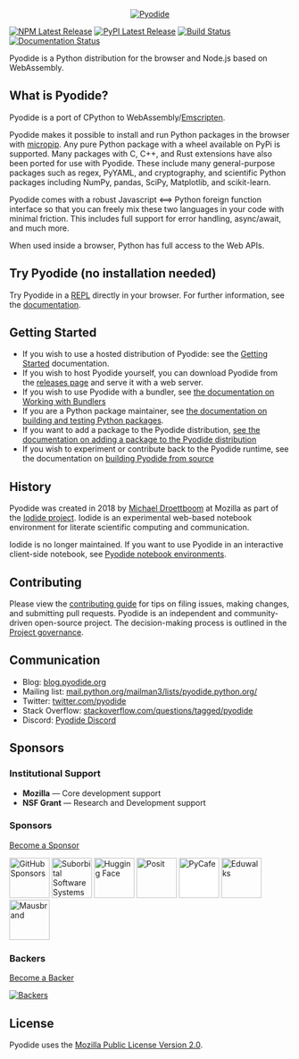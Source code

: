 <div align="center">
  <a href="https://github.com/pyodide/pyodide">
  <img src="./docs/_static/img/pyodide-logo-readme.png" alt="Pyodide">
  </a>
</div>

[![NPM Latest Release](https://img.shields.io/npm/v/pyodide)](https://www.npmjs.com/package/pyodide)
[![PyPI Latest Release](https://img.shields.io/pypi/v/pyodide-py.svg)](https://pypi.org/project/pyodide-py/)
[![Build Status](https://circleci.com/gh/pyodide/pyodide.png)](https://circleci.com/gh/pyodide/pyodide)
[![Documentation Status](https://readthedocs.org/projects/pyodide/badge/?version=stable)](https://pyodide.readthedocs.io/?badge=stable)

Pyodide is a Python distribution for the browser and Node.js based on WebAssembly.

## What is Pyodide?

Pyodide is a port of CPython to WebAssembly/[Emscripten](https://emscripten.org/).

Pyodide makes it possible to install and run Python packages in the browser with
[micropip](https://micropip.pyodide.org/). Any pure Python package with a wheel
available on PyPi is supported. Many packages with C, C++, and Rust extensions
have also been ported for use with Pyodide. These include many general-purpose
packages such as regex, PyYAML, and cryptography, and scientific Python packages
including NumPy, pandas, SciPy, Matplotlib, and scikit-learn.

Pyodide comes with a robust Javascript ⟺ Python foreign function interface so
that you can freely mix these two languages in your code with minimal friction.
This includes full support for error handling, async/await, and much more.

When used inside a browser, Python has full access to the Web APIs.

## Try Pyodide (no installation needed)

Try Pyodide in a
[REPL](https://pyodide.org/en/stable/console.html) directly in
your browser. For further information, see the
[documentation](https://pyodide.org/en/stable/).

## Getting Started

- If you wish to use a hosted distribution of Pyodide: see the [Getting
  Started](https://pyodide.org/en/stable/usage/quickstart.html) documentation.
- If you wish to host Pyodide yourself, you can download Pyodide from the [releases
  page](https://github.com/pyodide/pyodide/releases/) and serve it with a web server.
- If you wish to use Pyodide with a bundler, see [the documentation on Working with
  Bundlers](https://pyodide.org/en/stable/usage/working-with-bundlers.html)
- If you are a Python package maintainer, see [the documentation on building and testing Python
  packages](https://pyodide.org/en/stable/development/building-and-testing-packages.html).
- If you want to add a package to the Pyodide distribution, [see the documentation on adding
  a package to the Pyodide distribution](https://pyodide.org/en/stable/development/new-packages.html)
- If you wish to experiment or contribute back to the Pyodide runtime, see the documentation on
  [building Pyodide from source](https://pyodide.org/en/stable/development/building-from-sources.html)

## History

Pyodide was created in 2018 by [Michael Droettboom](https://github.com/mdboom)
at Mozilla as part of the [Iodide
project](https://github.com/iodide-project/iodide). Iodide is an experimental
web-based notebook environment for literate scientific computing and
communication.

Iodide is no longer maintained. If you want to use Pyodide in an interactive
client-side notebook, see [Pyodide notebook
environments](https://pyodide.org/en/stable/project/related-projects.html#notebook-environments-ides-repls).

## Contributing

Please view the [contributing
guide](https://pyodide.org/en/stable/development/contributing.html) for tips
on filing issues, making changes, and submitting pull requests. Pyodide is an
independent and community-driven open-source project. The decision-making
process is outlined in the [Project
governance](https://pyodide.org/en/stable/project/governance.html).

## Communication

- Blog: [blog.pyodide.org](https://blog.pyodide.org/)
- Mailing list: [mail.python.org/mailman3/lists/pyodide.python.org/](https://mail.python.org/mailman3/lists/pyodide.python.org/)
- Twitter: [twitter.com/pyodide](https://twitter.com/pyodide)
- Stack Overflow: [stackoverflow.com/questions/tagged/pyodide](https://stackoverflow.com/questions/tagged/pyodide)
- Discord: [Pyodide Discord](https://dsc.gg/pyodide)

## Sponsors

### Institutional Support

- **Mozilla** — Core development support
- **NSF Grant** — Research and Development support

### Sponsors

[Become a Sponsor](https://opencollective.com/pyodide#sponsor)

<a href="https://github.com/sponsors" target="_blank"><img src="https://github.githubassets.com/assets/GitHub-Mark-ea2971cee799.png" alt="GitHub Sponsors" width="72" height="72"></a>
<a href="https://suborbital.dev" target="_blank"><img src="https://mintlify.s3-us-west-1.amazonaws.com/suborbital-docs/_generated/favicon/apple-touch-icon.png?v=3" alt="Suborbital Software Systems" width="72" height="72"></a>
<a href="https://huggingface.co" target="_blank"><img src="https://huggingface.co/front/assets/huggingface_logo-noborder.svg" alt="Hugging Face" width="72" height="72"></a>
<a href="https://posit.co" target="_blank"><img src="https://posit.co/wp-content/uploads/2022/10/thumbnail-63.jpg" alt="Posit" width="72" height="72"></a>
<a href="https://py.cafe" target="_blank"><img src="https://py.cafe/logos/pycafe_logo.png" alt="PyCafe" width="72" height="72" style="background:white;"></a>
<a href="https://opencollective.com/eduwalks" target="_blank"><img src="https://dummyimage.com/72x72/ffffff/000000.png&text=E" alt="Eduwalks" width="72" height="72"></a>
<a href="https://mausbrand.com" target="_blank">
<img src="https://encrypted-tbn0.gstatic.com/images?q=tbn:ANd9GcRGdG7THVG6pxpN7xCZs03b0lNfapsr6I-WNg&s" alt="Mausbrand" width="72" height="72"></a>

### Backers

[Become a Backer](https://opencollective.com/pyodide#backer)

<a href="https://opencollective.com/pyodide#backers" target="_blank">
  <img src="https://opencollective.com/pyodide/backers.svg?width=890" alt="Backers">
</a>

## License

Pyodide uses the [Mozilla Public License Version
2.0](https://choosealicense.com/licenses/mpl-2.0/).
